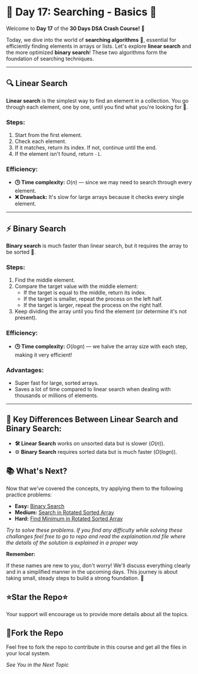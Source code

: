 # 🌟 Day 17: Searching - Basics 🌟


Welcome to **Day 17** of the **30 Days DSA Crash Course!** 🚀

Today, we dive into the world of **searching algorithms** 🧐, essential for efficiently finding elements in arrays or lists. Let's explore **linear search** and the more optimized **binary search**! These two algorithms form the foundation of searching techniques.

<hr>

## 🔍 Linear Search

**Linear search** is the simplest way to find an element in a collection. You go through each element, one by one, until you find what you're looking for 🎯.

### Steps:

1. Start from the first element.
2. Check each element.
3. If it matches, return its index. If not, continue until the end.
4. If the element isn't found, return `-1`.

### Efficiency:

- **🕒 Time complexity:** $O(n)$ — since we may need to search through every element.
- **❌ Drawback:** It's slow for large arrays because it checks every single element.

<hr>

## ⚡ Binary Search

**Binary search** is much faster than linear search, but it requires the array to be sorted 📑.

### Steps:

1. Find the middle element.
2. Compare the target value with the middle element:
    - If the target is equal to the middle, return its index.
    - If the target is smaller, repeat the process on the left half.
    - If the target is larger, repeat the process on the right half.
3. Keep dividing the array until you find the element (or determine it's not present).

### Efficiency:

- **🕒 Time complexity:** $O(log n)$ — we halve the array size with each step, making it very efficient!

### Advantages:

- Super fast for large, sorted arrays.
- Saves a lot of time compared to linear search when dealing with thousands or millions of elements.

<hr>

## 🚀 Key Differences Between Linear Search and Binary Search:
- **🛠️ Linear Search** works on unsorted data but is slower $(O(n))$.
- ⚙️ **Binary Search** requires sorted data but is much faster $(O(log n))$.

## 📚 What's Next?
Now that we've covered the concepts, try applying them to the following practice problems:


  - **Easy:** [Binary Search](https://leetcode.com/problems/binary-search/)
  - **Medium:** [Search in Rotated Sorted Array](https://leetcode.com/problems/search-in-rotated-sorted-array/)
  - **Hard:** [Find Minimum in Rotated Sorted Array](https://leetcode.com/problems/find-minimum-in-rotated-sorted-array/)


*Try to solve these problems. If you find any difficulty while solving these challanges feel free to go to repo and read the explaination.md file where the details of the solution is explained in a proper way*

**Remember:** 

If these names are new to you, don't worry! We'll discuss everything clearly and in a simplified manner in the upcoming days. This journey is about taking small, steady steps to build a strong foundation. 🚀

## ⭐Star the Repo⭐

Your support will encourage us to provide more details about all the topics.

## 🍴Fork the Repo

Feel free to fork the repo to contribute in this course and get all the files in your local system.

*See You in the Next Topic*